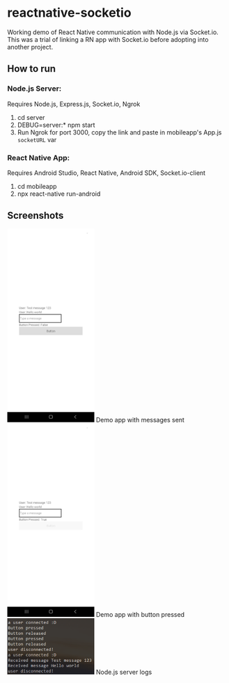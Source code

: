 # reactnative-socketio
Working demo of React Native communication with Node.js via Socket.io.
This was a trial of linking a RN app with Socket.io before adopting into another project.
## How to run
### Node.js Server:
Requires Node.js, Express.js, Socket.io, Ngrok
1. cd server
2. DEBUG=server:* npm start
3. Run Ngrok for port 3000, copy the link and paste in mobileapp's App.js `socketURL` var

### React Native App:
Requires Android Studio, React Native, Android SDK, Socket.io-client
1. cd mobileapp
2. npx react-native run-android

## Screenshots
<img src="https://github.com/HalmonLui/reactnative-socketio/blob/main/readme/app_screenshot_released.jpg" alt="Released button" width="200px"/>
Demo app with messages sent

<img src="https://github.com/HalmonLui/reactnative-socketio/blob/main/readme/app_screenshot_pressed.jpg" alt="Pressed button" width="200px"/>
Demo app with button pressed

<img src="https://github.com/HalmonLui/reactnative-socketio/blob/main/readme/node_server.PNG" alt="Node.js server logs" width="200px"/>
Node.js server logs

